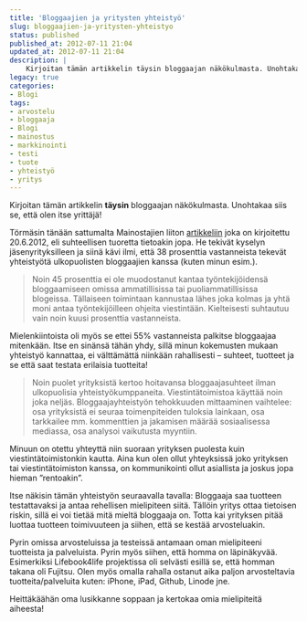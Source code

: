 ```yaml
---
title: 'Bloggaajien ja yritysten yhteistyö'
slug: bloggaajien-ja-yritysten-yhteistyo
status: published
published_at: 2012-07-11 21:04
updated_at: 2012-07-11 21:04
description: |
    Kirjoitan tämän artikkelin täysin bloggaajan näkökulmasta. Unohtakaa siis se, että olen itse yrittäjä! Törmäsin tänään sattumalta Mainostajien liiton artikkeliin joka on kirjoitettu 20.6.2012, eli suhteellisen tuoretta tietoakin jopa. He tekivät kyselyn jäsenyrityksilleen ja siinä kävi ilmi, että 38 prosenttia vastanneista tekevät yhteistyötä ulkopuolisten bloggaajien kanssa (kuten minun esim.). Noin 45 prosenttia ei ole muodostanut kantaa työntekijöidensä bloggaamiseen omissa ammatillisissa… Jatka lukemista Bloggaajien ja yritysten yhteistyö
legacy: true
categories:
- Blogi
tags:
- arvostelu
- bloggaaja
- Blogi
- mainostus
- markkinointi
- testi
- tuote
- yhteistyö
- yritys
---
```


<p>Kirjoitan tämän artikkelin <strong>täysin</strong> bloggaajan näkökulmasta. Unohtakaa siis se, että olen itse yrittäjä!</p>
<p>Törmäsin tänään sattumalta Mainostajien liiton <a href="http://www.mainostajat.fi/mliitto/sivut/Blogit_markkinoinnissa_ja_viestinnassa_2012.html" target="_blank">artikkeliin</a> joka on kirjoitettu 20.6.2012, eli suhteellisen tuoretta tietoakin jopa. He tekivät kyselyn jäsenyrityksilleen ja siinä kävi ilmi, että 38 prosenttia vastanneista tekevät yhteistyötä ulkopuolisten bloggaajien kanssa (kuten minun esim.).</p>
<blockquote><p>Noin 45 prosenttia ei ole muodostanut kantaa työntekijöidensä bloggaamiseen omissa ammatillisissa tai puoliammatillisissa blogeissa. Tällaiseen toimintaan kannustaa lähes joka kolmas ja yhtä moni antaa työntekijöilleen ohjeita viestintään. Kielteisesti suhtautuu vain noin kuusi prosenttia vastanneista.</p></blockquote>
<p>Mielenkiintoista oli myös se ettei 55% vastanneista palkitse bloggaajaa mitenkään. Itse en sinänsä tähän yhdy, sillä minun kokemusten mukaan yhteistyö kannattaa, ei välttämättä niinkään rahallisesti &#8211; suhteet, tuotteet ja se että saat testata erilaisia tuotteita!</p>
<blockquote><p>Noin puolet yrityksistä kertoo hoitavansa bloggaajasuhteet ilman ulkopuolisia yhteistyökumppaneita. Viestintätoimistoa käyttää noin joka neljäs. Bloggaajayhteistyön tehokkuuden mittaaminen vaihtelee: osa yrityksistä ei seuraa toimenpiteiden tuloksia lainkaan, osa tarkkailee mm. kommenttien ja jakamisen määrää sosiaalisessa mediassa, osa analysoi vaikutusta myyntiin.</p></blockquote>
<p>Minuun on otettu yhteyttä niin suoraan yrityksen puolesta kuin viestintätoimistonkin kautta. Aina kun olen ollut yhteyksissä joko yrityksen tai viestintätoimiston kanssa, on kommunikointi ollut asiallista ja joskus jopa hieman &#8221;rentoakin&#8221;.</p>
<p>Itse näkisin tämän yhteistyön seuraavalla tavalla: Bloggaaja saa tuotteen testattavaksi ja antaa rehellisen mielipiteen siitä. Tällöin yritys ottaa tietoisen riskin, sillä ei voi tietää mitä mieltä bloggaaja on. Totta kai yrityksen pitää luottaa tuotteen toimivuuteen ja siihen, että se kestää arvosteluakin.</p>
<p>Pyrin omissa arvosteluissa ja testeissä antamaan oman mielipiteeni tuotteista ja palveluista. Pyrin myös siihen, että homma on läpinäkyvää. Esimerkiksi Lifebook4life projektissa oli selvästi esillä se, että homman takana oli Fujitsu. Olen myös omalla rahalla ostanut aika paljon arvosteltavia tuotteita/palveluita kuten: iPhone, iPad, Github, Linode jne.</p>
<p>Heittäkäähän oma lusikkanne soppaan ja kertokaa omia mielipiteitä aiheesta!</p>